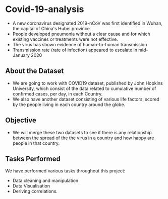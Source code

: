 # Covid-19-analysis
- A new coronavirus designated 2019-nCoV was first identified in Wuhan, the capital of China's Hubei province
- People developed pneumonia without a clear cause and for which existing vaccines or treatments were not effective.
- The virus has shown evidence of human-to-human transmission
- Transmission rate (rate of infection) appeared to escalate in mid-January 2020

## About the Dataset
- We are going to work with COVID19 dataset, published by John Hopkins University, which consist of the data related to cumulative number of confirmed cases, per day, in each Country. 
- We also have another dataset consisting of various life factors, scored by the people living in each country around the globe. 

## Objective 
- We will merge these two datasets to see if there is any relationship between the spread of the the virus in a country and how happy are people in that country.

## Tasks Performed

We have performed various tasks throughout this project:
- Data cleaning and manipulation
- Data Visualisation
- Deriving correlations.
